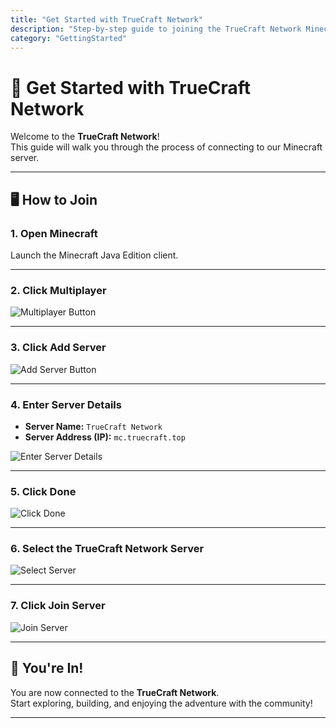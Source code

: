 ```yaml
---
title: "Get Started with TrueCraft Network"
description: "Step-by-step guide to joining the TrueCraft Network Minecraft server."
category: "GettingStarted"
---
```


# 🚀 Get Started with TrueCraft Network

Welcome to the **TrueCraft Network**!  
This guide will walk you through the process of connecting to our Minecraft server.

---

## 🖥️ How to Join

### 1. Open Minecraft
Launch the Minecraft Java Edition client.

---

### 2. Click **Multiplayer**
![Multiplayer Button](https://knowledgebase.truecraft.top/static/images/getstarted1.png)

---

### 3. Click **Add Server**
![Add Server Button](https://knowledgebase.truecraft.top/static/images/getstarted2.png)

---

### 4. Enter Server Details
- **Server Name:** `TrueCraft Network`  
- **Server Address (IP):** `mc.truecraft.top`  

![Enter Server Details](https://knowledgebase.truecraft.top/static/images/getstarted3.png)

---

### 5. Click **Done**
![Click Done](https://knowledgebase.truecraft.top/static/images/getstarted4.png)

---

### 6. Select the **TrueCraft Network** Server
![Select Server](https://knowledgebase.truecraft.top/static/images/getstarted5.png)

---

### 7. Click **Join Server**
![Join Server](https://knowledgebase.truecraft.top/static/images/getstarted6.png)

---

## 🎉 You're In!
You are now connected to the **TrueCraft Network**.  
Start exploring, building, and enjoying the adventure with the community!  

---
